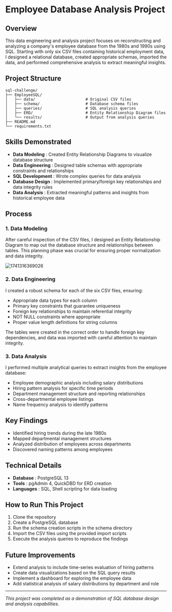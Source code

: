 
# Employee Database Analysis Project

## Overview

This data engineering and analysis project focuses on reconstructing and analyzing a company's employee database from the 1980s and 1990s using SQL. Starting with only six CSV files containing historical employment data, I designed a relational database, created appropriate schemas, imported the data, and performed comprehensive analysis to extract meaningful insights.

## Project Structure

```
sql-challenge/
├── EmployeeSQL/
│   ├── data/                      # Original CSV files
│   ├── schema/                    # Database schema files
│   ├── queries/                   # SQL analysis queries
│   ├── ERD/                       # Entity Relationship Diagram files
│   └── results/                   # Output from analysis queries
├── README.md
└── requirements.txt
```

## Skills Demonstrated

* **Data Modeling** : Created Entity Relationship Diagrams to visualize database structure
* **Data Engineering** : Designed table schemas with appropriate constraints and relationships
* **SQL Development** : Wrote complex queries for data analysis
* **Database Design** : Implemented primary/foreign key relationships and data integrity rules
* **Data Analysis** : Extracted meaningful patterns and insights from historical employee data

## Process

### 1. Data Modeling

After careful inspection of the CSV files, I designed an Entity Relationship Diagram to map out the database structure and relationships between tables. This planning phase was crucial for ensuring proper normalization and data integrity.

![1741316369026](image/README/1741316369026.png)

### 2. Data Engineering

I created a robust schema for each of the six CSV files, ensuring:

* Appropriate data types for each column
* Primary key constraints that guarantee uniqueness
* Foreign key relationships to maintain referential integrity
* NOT NULL constraints where appropriate
* Proper value length definitions for string columns

The tables were created in the correct order to handle foreign key dependencies, and data was imported with careful attention to maintain integrity.

### 3. Data Analysis

I performed multiple analytical queries to extract insights from the employee database:

* Employee demographic analysis including salary distributions
* Hiring pattern analysis for specific time periods
* Department management structure and reporting relationships
* Cross-departmental employee listings
* Name frequency analysis to identify patterns

## Key Findings

* Identified hiring trends during the late 1980s
* Mapped departmental management structures
* Analyzed distribution of employees across departments
* Discovered naming patterns among employees

## Technical Details

* **Database** : PostgreSQL 13
* **Tools** : pgAdmin 4, QuickDBD for ERD creation
* **Languages** : SQL, Shell scripting for data loading

## How to Run This Project

1. Clone the repository
2. Create a PostgreSQL database
3. Run the schema creation scripts in the schema directory
4. Import the CSV files using the provided import scripts
5. Execute the analysis queries to reproduce the findings

## Future Improvements

* Extend analysis to include time-series evaluation of hiring patterns
* Create data visualizations based on the SQL query results
* Implement a dashboard for exploring the employee data
* Add statistical analysis of salary distributions by department and role

---

*This project was completed as a demonstration of SQL database design and analysis capabilities.*
